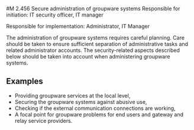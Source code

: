 #M 2.456 Secure administration of groupware systems
Responsible for initiation: IT security officer, IT manager

Responsible for implementation: Administrator, IT Manager

The administration of groupware systems requires careful planning. Care should be taken to ensure sufficient separation of administrative tasks and related administrator accounts. The security-related aspects described below should be taken into account when administering groupware systems.



## Examples 
* Providing groupware services at the local level,
* Securing the groupware systems against abusive use,
* Checking if the external communication connections are working,
* A focal point for groupware problems for end users and gateway and relay service providers.




